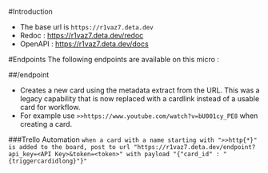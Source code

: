 #Introduction
- The base url is `https://r1vaz7.deta.dev`
- Redoc : https://r1vaz7.deta.dev/redoc
- OpenAPI : https://r1vaz7.deta.dev/docs

#Endpoints
The following endpoints are available on this micro :

##/endpoint
- Creates a new card using the metadata extract from the URL. This was a legacy capability that is now replaced with a cardlink instead of a usable card for workflow.
- For example use `>>https://www.youtube.com/watch?v=bU001cy_PE8` when creating a card.

###Trello Automation
```when a card with a name starting with ">>http{*}" is added to the board, post to url "https://r1vaz7.deta.dev/endpoint?api_key=<API Key>&token=<token>" with payload "{"card_id" : "{triggercardidlong}"}"```
